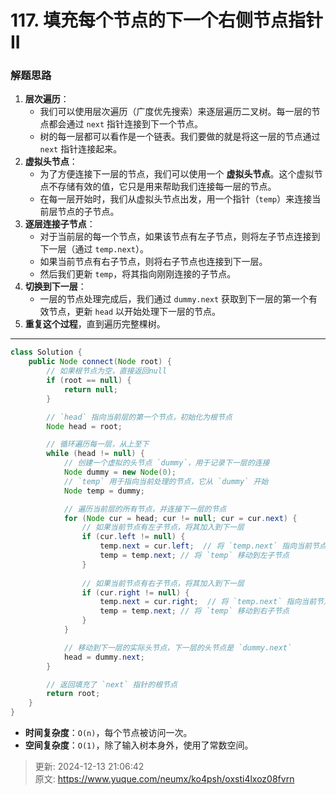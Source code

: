 # 117. 填充每个节点的下一个右侧节点指针 II

### 解题思路
1. **层次遍历**：
    - 我们可以使用层次遍历（广度优先搜索）来逐层遍历二叉树。每一层的节点都会通过 `next` 指针连接到下一个节点。
    - 树的每一层都可以看作是一个链表。我们要做的就是将这一层的节点通过 `next` 指针连接起来。
2. **虚拟头节点**：
    - 为了方便连接下一层的节点，我们可以使用一个 **虚拟头节点**。这个虚拟节点不存储有效的值，它只是用来帮助我们连接每一层的节点。
    - 在每一层开始时，我们从虚拟头节点出发，用一个指针（`temp`）来连接当前层节点的子节点。
3. **逐层连接子节点**：
    - 对于当前层的每一个节点，如果该节点有左子节点，则将左子节点连接到下一层（通过 `temp.next`）。
    - 如果当前节点有右子节点，则将右子节点也连接到下一层。
    - 然后我们更新 `temp`，将其指向刚刚连接的子节点。
4. **切换到下一层**：
    - 一层的节点处理完成后，我们通过 `dummy.next` 获取到下一层的第一个有效节点，更新 `head` 以开始处理下一层的节点。
5. **重复这个过程**，直到遍历完整棵树。

---

```java
class Solution {
    public Node connect(Node root) {
        // 如果根节点为空，直接返回null
        if (root == null) {
            return null;
        }

        // `head` 指向当前层的第一个节点，初始化为根节点
        Node head = root;

        // 循环遍历每一层，从上至下
        while (head != null) {
            // 创建一个虚拟的头节点 `dummy`，用于记录下一层的连接
            Node dummy = new Node(0); 
            // `temp` 用于指向当前处理的节点，它从 `dummy` 开始
            Node temp = dummy;

            // 遍历当前层的所有节点，并连接下一层的节点
            for (Node cur = head; cur != null; cur = cur.next) {
                // 如果当前节点有左子节点，将其加入到下一层
                if (cur.left != null) {
                    temp.next = cur.left;  // 将 `temp.next` 指向当前节点的左子节点
                    temp = temp.next; // 将 `temp` 移动到左子节点
                }
                
                // 如果当前节点有右子节点，将其加入到下一层
                if (cur.right != null) {
                    temp.next = cur.right;  // 将 `temp.next` 指向当前节点的右子节点
                    temp = temp.next; // 将 `temp` 移动到右子节点
                }
            }

            // 移动到下一层的实际头节点，下一层的头节点是 `dummy.next`
            head = dummy.next;
        }

        // 返回填充了 `next` 指针的根节点
        return root;
    }
}

```

+ **时间复杂度**：`O(n)`，每个节点被访问一次。
+ **空间复杂度**：`O(1)`，除了输入树本身外，使用了常数空间。



> 更新: 2024-12-13 21:06:42  
> 原文: <https://www.yuque.com/neumx/ko4psh/oxsti4lxoz08fvrn>